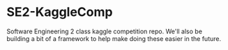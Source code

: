 # SE2-KaggleComp
Software Engineering 2 class kaggle competition repo. We'll also be building a bit of a framework to help make doing these easier in the future.
